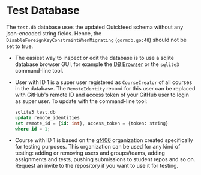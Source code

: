 # Test Database

The `test.db` database uses the updated Quickfeed schema without any json-encoded string fields.
Hence, the `DisableForeignKeyConstraintWhenMigrating` (`gormdb.go:48`) should not be set to true.

- The easiest way to inspect or edit the database is to use a sqlite database browser GUI, for example the [DB Browser](https://sqlitebrowser.org/) or the `sqlite3` command-line tool.

- User with ID 1 is a super user registered as `CourseCreator` of all courses in the database.
  The `RemoteIdentity` record for this user can be replaced with GitHub's remote ID and access token of your GitHub user to login as super user.
  To update with the command-line tool:

  ```sql
  sqlite3 test.db
  update remote_identities
  set remote_id = {id: int}, access_token = {token: string}
  where id = 1;
  ```

- Course with ID 1 is based on the [qf406](https://github.com/qf406) organization created specifically for testing purposes.
  This organization can be used for any kind of testing: adding or removing users and groups/teams, adding assignments and tests, pushing submissions to student repos and so on.
  Request an invite to the repository if you want to use it for testing.
